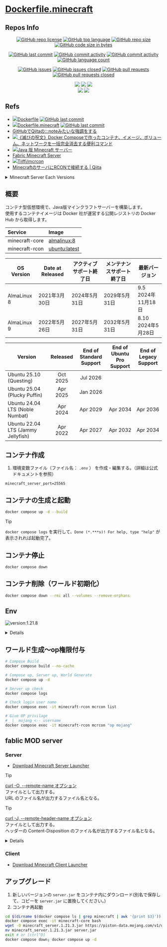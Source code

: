 # [Dockerfile.minecraft](https://github.com/n138-kz/Dockerfile.minecraft)

## Repos Info

<div align="center">

  [![GitHub repo license](https://img.shields.io/github/license/n138-kz/Dockerfile.minecraft)](/LICENSE)
  [![GitHub top language](https://img.shields.io/github/languages/top/n138-kz/Dockerfile.minecraft)](/../../)
  [![GitHub repo size](https://img.shields.io/github/repo-size/n138-kz/Dockerfile.minecraft)](/../../)
  [![GitHub code size in bytes](https://img.shields.io/github/languages/code-size/n138-kz/Dockerfile.minecraft)](/../../)

</div>
<div align="center">

  [![GitHub last commit](https://img.shields.io/github/last-commit/n138-kz/Dockerfile.minecraft)](/../../commits)
  [![GitHub commit activity](https://img.shields.io/github/commit-activity/w/n138-kz/Dockerfile.minecraft)](/../../commits)
  [![GitHub commit activity](https://img.shields.io/github/commit-activity/t/n138-kz/Dockerfile.minecraft)](/../../commits)
  [![GitHub language count](https://img.shields.io/github/languages/count/n138-kz/Dockerfile.minecraft)](/../../)

</div>
<div align="center">

  [![GitHub issues](https://img.shields.io/github/issues/n138-kz/Dockerfile.minecraft)](/../../issues)
  [![GitHub issues closed](https://img.shields.io/github/issues-closed/n138-kz/Dockerfile.minecraft)](/../../issues)
  [![GitHub pull requests](https://img.shields.io/github/issues-pr/n138-kz/Dockerfile.minecraft)](/../../pulls)
  [![GitHub pull requests closed](https://img.shields.io/github/issues-pr-closed/n138-kz/Dockerfile.minecraft)](/../../pulls)

</div>
<div align="center">

  [![](https://img.shields.io/badge/YouTube-FF0000?style=for-the-badge&logo=youtube&logoColor=white)](https://youtube.com/channel/UCOX8Iv1r0V18lbOnohE7lWQ)
  [![](https://img.shields.io/badge/Twitch-6441A5?style=for-the-badge&logo=twitch&logoColor=white)](https://www.twitch.tv/yuukomiya)
  [![](https://img.shields.io/badge/X-000000?style=for-the-badge&logo=x&logoColor=white)](https://x.com/n138kz)
  <br>
  [![](https://img.shields.io/youtube/channel/subscribers/UCOX8Iv1r0V18lbOnohE7lWQ)](https://youtube.com/channel/UCOX8Iv1r0V18lbOnohE7lWQ)
  [![](https://img.shields.io/twitch/status/YuuKomiya)](https://www.twitch.tv/yuukomiya)

</div>

## Refs

- [![](https://www.google.com/s2/favicons?size=64&domain=https://github.com)Dockerfile](https://github.com/n138-kz/Dockerfile) [![GitHub last commit](https://img.shields.io/github/last-commit/n138-kz/Dockerfile.minecraft)](https://github.com/n138-kz/Dockerfile)
- [![](https://www.google.com/s2/favicons?size=64&domain=https://github.com)Dockerfile.minecraft](https://github.com/n138-kz/Dockerfile.minecraft) [![GitHub last commit](https://img.shields.io/github/last-commit/n138-kz/Dockerfile.minecraft)](https://github.com/n138-kz/Dockerfile.minecraft)
- [GitHubでQiitaの:::noteみたいな強調をする](https://qiita.com/lobmto/items/d02532134782f34c0e2fs)
- [![](https://www.google.com/s2/favicons?size=64&domain=https://qiita.com/)《滅びの呪文》Docker Composeで作ったコンテナ、イメージ、ボリューム、ネットワークを一括完全消去する便利コマンド](https://qiita.com/suin/items/19d65e191b96a0079417)
- [![](https://www.google.com/s2/favicons?size=64&domain=https://minecraft.net/)Java 版 Minecraft サーバー](https://www.minecraft.net/ja-jp/download/server)
- [Fabric Minecraft Server](https://fabricmc.net/use/server/)
- [![](https://www.google.com/s2/favicons?size=64&domain=https://github.com)Tiiffi/mcrcon](https://github.com/Tiiffi/mcrcon.git)
- [MinecraftのサーバにRCONで接続する | Qiita](https://qiita.com/h_tyokinuhata/items/85d855f88d5d33c21949)

<details>

  <summary>Minecraft Server Each Versions</summary>

  - [![](https://www.google.com/s2/favicons?size=64&domain=https://minecraft.net/)minecraft_server.jar](https://www.minecraft.net/ja-jp/download/server)
  - [![](https://www.google.com/s2/favicons?size=64&domain=https://fabricmc.net/)minecraft_server_fabric.jar](https://fabricmc.net/use/server/)
  - [![](https://www.google.com/s2/favicons?size=64&domain=https://minecraft.net/)minecraft_server.1.21.1.jar](https://piston-data.mojang.com/v1/objects/59353fb40c36d304f2035d51e7d6e6baa98dc05c/server.jar)
  - [![](https://www.google.com/s2/favicons?size=64&domain=https://fabricmc.net/)minecraft_server.1.21.1_fabric.jar](https://meta.fabricmc.net/v2/versions/loader/1.21.1/0.17.3/1.1.0/server/jar)
  - [![](https://www.google.com/s2/favicons?size=64&domain=https://minecraft.net/)minecraft_server.1.21.3.jar](https://piston-data.mojang.com/v1/objects/45810d238246d90e811d896f87b14695b7fb6839/server.jar)
  - [![](https://www.google.com/s2/favicons?size=64&domain=https://fabricmc.net/)minecraft_server.1.21.3_fabric.jar](https://meta.fabricmc.net/v2/versions/loader/1.21.3/0.17.3/1.1.0/server/jar)
  - [![](https://www.google.com/s2/favicons?size=64&domain=https://minecraft.net/)minecraft_server.1.21.8.jar](https://piston-data.mojang.com/v1/objects/6bce4ef400e4efaa63a13d5e6f6b500be969ef81/server.jar)
  - [![](https://www.google.com/s2/favicons?size=64&domain=https://fabricmc.net/)minecraft_server.1.21.8_fabric.jar](https://meta.fabricmc.net/v2/versions/loader/1.21.8/0.17.3/1.1.0/server/jar)
  - [![](https://www.google.com/s2/favicons?size=64&domain=https://minecraft.net/)minecraft_server.1.21.9.jar](https://piston-data.mojang.com/v1/objects/11e54c2081420a4d49db3007e66c80a22579ff2a/server.jar)
  - [![](https://www.google.com/s2/favicons?size=64&domain=https://fabricmc.net/)minecraft_server.1.21.9_fabric.jar](https://meta.fabricmc.net/v2/versions/loader/1.21.9/0.17.3/1.1.0/server/jar)
  - [![](https://www.google.com/s2/favicons?size=64&domain=https://minecraft.net/)minecraft_server.1.21.10.jar](https://piston-data.mojang.com/v1/objects/95495a7f485eedd84ce928cef5e223b757d2f764/server.jar)
  - [![](https://www.google.com/s2/favicons?size=64&domain=https://fabricmc.net/)minecraft_server.1.21.10_fabric.jar](https://meta.fabricmc.net/v2/versions/loader/1.21.10/0.17.3/1.1.0/server/jar)

</details>

## 概要

コンテナ型仮想環境で、Java版マインクラフトサーバーを構築します。  
使用するコンテナイメージは Docker 社が運営する公開レジストリの Docker Hub から取得します。  

| Service | Image |
|:-|:-|
| minecraft-core | [almalinux](https://hub.docker.com/_/almalinux)[:8](https://hub.docker.com/_/almalinux/tags?name=8) |
| minecraft-rcon | [ubuntu](https://hub.docker.com/_/ubuntu)[:latest](https://hub.docker.com/_/ubuntu/tags?name=latest) |

| OS Version | Date at Released | アクティブサポート終了日 | メンテナンスサポート終了日 | 最新バージョン |
| --- | --- | --- | --- | --- |
| AlmaLinux 8 | 2021年3月30日 | 2024年5月31日 | 2029年5月31日 | 9.5<br>2024年11月18日 |
| AlmaLinux 9 | 2022年5月26日 | 2027年5月31日 | 2032年5月31日 | 8.10<br>2024年5月28日 |

| Version | Released | End of Standard<br>Support | End of Ubuntu<br>Pro Support | End of Legacy<br>Support |
|--------|:------:|:------:|:------:|:------:|
| Ubuntu 25.10 (Questing) | Oct 2025 | Jul 2026 | | |
| Ubuntu 25.04 (Plucky Puffin) | Apr 2025 | Jan 2026 | | |
| Ubuntu 24.04 LTS (Noble Numbat) | Apr 2024 | Apr 2029 | Apr 2034 | Apr 2036 |
| Ubuntu 22.04 LTS (Jammy Jellyfish) | Apr 2022 | Apr 2027 | Apr 2032 | Apr 2034 | 

## コンテナ作成
1. 環境変数ファイル（ファイル名： `.env` ） を作成・編集する。（詳細は公式ドキュメントを参照）

```c:.env
minecraft_server_port=25565
```

## コンテナの生成と起動

```bash
docker compose up -d --build
```

> [!TIP]
> `docker compose logs` を実行して、`Done (*.***s)! For help, type "help"` が表示されれば起動完了。

## コンテナ停止

```bash
docker compose down
```

## コンテナ削除（ワールド初期化）

```bash
docker compose down --rmi all --volumes --remove-orphans
```

## Env

![version:1.21.8](https://img.shields.io/badge/version-1.21.8-brightgreen)

<details>

- [Server.properties](https://minecraft.fandom.com/ja/wiki/Server.properties)

| name | default | remark |
| :- | :- | :- |
| minecraft_server_port | `25560-65530` | **コンテナ起動ごと**<br>Vender Preset: `25565` |
| minecraft_mod_dynmap_port | `25560-65530` | **コンテナ起動ごと**<br>Vender Preset: `8123` |
| minecraft_server_jar_url | `https://piston-data.mojang.com/v1/objects/6bce4ef400e4efaa63a13d5e6f6b500be969ef81/server.jar` | **初回起動時のみ** |
| minecraft_server_version | `1.21.8` | **初回起動時のみ** |
| minecraft_server_config_servericon | `https://n138-kz.github.io/Dockerfile.minecraft/assets/sample-server-icon.png` | **初回起動時のみ** |
| minecraft_server_config_difficulty | `normal` | **初回起動時のみ**<br>Syntax: `peaceful` \| `easy` \| `normal` \| `hard`<br>[Commands/difficulty](https://minecraft.fandom.com/wiki/Commands/difficulty) |
| minecraft_server_config_enable_command_block | `false` | **初回起動時のみ**<br>Syntax: `true` \| `false` |
| minecraft_server_config_enable_jmx_monitoring | `false` | **初回起動時のみ**<br>Syntax: `true` \| `false` |
| minecraft_server_config_enable_query | `false` | **初回起動時のみ**<br>Syntax: `true` \| `false` |
| minecraft_server_config_enable_rcon | `true` | **初回起動時のみ**<br>Syntax: `true` \| `false` |
| minecraft_server_config_enable_status | `true` | **初回起動時のみ**<br>Syntax: `true` \| `false` |
| minecraft_server_config_enforce_secure_profile | `true` | **初回起動時のみ**<br>Syntax: `true` \| `false` |
| minecraft_server_config_enforce_whitelist | `false` | **初回起動時のみ**<br>Syntax: `true` \| `false` |
| minecraft_server_config_entity_broadcast_range_percentage | `100` | **初回起動時のみ** |
| minecraft_server_config_force_gamemode | `false` | **初回起動時のみ**<br>Syntax: `true` \| `false` |
| minecraft_server_config_function_permission_level | `2` | **初回起動時のみ** |
| minecraft_server_config_gamemode | `survival` | **初回起動時のみ**<br>Syntax: `survival` \| `creative` \| `adventure` \| `spectator`<br>[Commands/gamemode](https://minecraft.fandom.com/wiki/Commands/gamemode) |
| minecraft_server_config_generate_structures | `true` | **初回起動時のみ**<br>Syntax: `true` \| `false` |
| minecraft_server_config_generator_settings | __not set__ | **初回起動時のみ** |
| minecraft_server_config_hardcore | `false` | **初回起動時のみ**<br>Syntax: `true` \| `false` |
| minecraft_server_config_hide_online_players | `false` | **初回起動時のみ**<br>Syntax: `true` \| `false` |
| minecraft_server_config_initial_disabled_packs | __not set__ | **初回起動時のみ** |
| minecraft_server_config_initial_enabled_packs | `vanilla` | **初回起動時のみ** |
| minecraft_server_config_level_name | `world` | **初回起動時のみ** |
| minecraft_server_config_level_seed | __not set__ | **初回起動時のみ** |
| minecraft_server_config_level_type | `minecraft\:normal` | **初回起動時のみ** |
| minecraft_server_config_log_ips | `true` | **初回起動時のみ**<br>Syntax: `true` \| `false` |
| minecraft_server_config_max_chained_neighbor_updates | `1000000` | **初回起動時のみ** |
| minecraft_server_config_max_players | `10` | **初回起動時のみ** |
| minecraft_server_config_max_tick_time | `60000` | **初回起動時のみ** |
| minecraft_server_config_max_world_size | 29999984 | **初回起動時のみ** |
| minecraft_server_config_motd | `A Minecraft Server` | **初回起動時のみ** |
| minecraft_server_config_network_compression_threshold | `256` | **初回起動時のみ** |
| minecraft_server_config_online_mode | `true` | **初回起動時のみ**<br>Syntax: `true` \| `false` |
| minecraft_server_config_op_permission_level | `4` | **初回起動時のみ** |
| minecraft_server_config_pause_when_empty_seconds | `60` | **初回起動時のみ** |
| minecraft_server_config_player_idle_timeout | `0` | **初回起動時のみ** |
| minecraft_server_config_prevent_proxy_connections | `false` | **初回起動時のみ**<br>Syntax: `true` \| `false` |
| minecraft_server_config_pvp | `true` | **初回起動時のみ**<br>Syntax: `true` \| `false` |
| minecraft_server_config_query_port | `25565` | **初回起動時のみ** |
| minecraft_server_config_rate_limit | `0` | **初回起動時のみ** |
| minecraft_server_config_rcon_password | `password` | **初回起動時のみ** |
| minecraft_server_config_rcon_port | `25575` | **初回起動時のみ** |
| minecraft_server_config_region_file_compression | `deflate` | **初回起動時のみ** |
| minecraft_server_config_require_resource_pack | `false` | **初回起動時のみ**<br>Syntax: `true` \| `false` |
| minecraft_server_config_resource_pack | __not set__ | **初回起動時のみ** |
| minecraft_server_config_resource_pack_id | __not set__ | **初回起動時のみ** |
| minecraft_server_config_resource_pack_prompt | __not set__ | **初回起動時のみ** |
| minecraft_server_config_resource_pack_sha1 | __not set__ | **初回起動時のみ** |
| minecraft_server_config_server_ip | __not set__ | **初回起動時のみ** |
| minecraft_server_config_server_port | `25565` | **初回起動時のみ** |
| minecraft_server_config_simulation_distance | `10` | **初回起動時のみ** |
| minecraft_server_config_spawn_monsters | `true` |  **初回起動時のみ**<br>Syntax: `true` \| `false` |
| minecraft_server_config_spawn_protection | `16` |  **初回起動時のみ** |
| minecraft_server_config_sync_chunk_writes | `true` |  **初回起動時のみ**<br>Syntax: `true` \| `false` |
| minecraft_server_config_text_filtering_config | __not set__ | **初回起動時のみ** |
| minecraft_server_config_text_filtering_version | `0` | **初回起動時のみ** |
| minecraft_server_config_use_native_transport | `true` | **初回起動時のみ**<br>Syntax: `true` \| `false` |
| minecraft_server_config_view_distance | `10` | **初回起動時のみ** |
| minecraft_server_config_white_list | `false` | **初回起動時のみ**<br>Syntax: `true` \| `false` |

- `コンテナ起動ごと`: コンテナ停止→起動の度に設定されている内容を使用
- `初回起動時のみ`: コンテナビルド時のみ使用（運用中に変更する場合は`server.properties`を手動で変更）

</details>

## ワールド生成～op権限付与

```bash
# Compose Build
docker compose build --no-cache

# Compose up, Server up, World Generate
docker compose up -d

# Server up check
docker compose logs
```

```bash
# Check login user name
docker compose exec -it minecraft-rcon mcrcon list

# Give OP privilage
#  |  mojang <-- username
docker compose exec -it minecraft-rcon mcrcon "op mojang"
```

## fablic MOD server

### Server

- [Download Minecraft Server Launcher](https://fabricmc.net/use/server/)

> [!TIP]
> [curl -O, --remote-name オプション](https://github.com/wada811/blog/issues/29)  
> ファイルとして出力する。  
> URL のファイル名が出力するファイル名となる。  

> [!TIP]
> [curl -J, --remote-header-name オプション](https://github.com/wada811/blog/issues/29)  
> ファイルとして出力する。  
> ヘッダーの Content-Disposition のファイル名が出力するファイル名となる。  

<details>

```bash
# List files (before)
docker compose exec -it minecraft-core bash -c "ls -l"

# Downloads file
docker compose exec -it minecraft-core bash -c "curl -o server.jar https://meta.fabricmc.net/v2/versions/loader/1.21.10/0.17.3/1.1.0/server/jar"

# Downloads file (option)
docker compose exec -it minecraft-core bash -c "curl -OJ https://meta.fabricmc.net/v2/versions/loader/1.21.10/0.17.3/1.1.0/server/jar"

# List files (after)
docker compose exec -it minecraft-core bash -c "ls -l"

# Mods directory
docker compose exec -it minecraft-core bash -c "ls -l mods"
docker compose exec -it minecraft-core bash -c "rmdir /var/minecraft/mods"
mkdir mods && docker compose exec -it minecraft-core bash -c "ln -s /mnt/host/mods /var/minecraft"
docker compose exec -it minecraft-core bash -c "ls -l mods mods/"

# Restart server
docker compose exec -it minecraft-rcon mcrcon list "say Restarting server" "say サーバー再起動中" save-all stop
docker compose down
docker compose up -d
docker compose logs
```

</details>

### Client

- [Download Minecraft Client Launcher](https://fabricmc.net/use/installer/)




## アップグレード

1. 新しいバージョンの `server.jar` をコンテナ内にダウンロード(別名で保存して、コピーを `server.jar` に置換してください。)
2. コンテナ再起動

```bash
cd $(dirname $(docker compose ls | grep minecraft | awk '{print $3}'))
docker compose exec -it minecraft-core bash
wget -O minecraft_server.1.21.3.jar https://piston-data.mojang.com/v1/objects/45810d238246d90e811d896f87b14695b7fb6839/server.jar
mv minecraft_server.1.21.3.jar server.jar
exit # or [ctrl^D]
docker compose down; docker compose up -d
```
